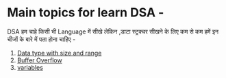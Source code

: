 # Main topics for learn DSA -
  DSA हम चाहे किसी भी Language में सीखे लेकिन ,डाटा स्ट्रक्चर सीखने के लिए कम से कम हमें इन चीजों के बारे में पता होना चाहिए -

1. [Data type with size and range](https://hindimetutorials.com/data-types-in-c-programming/)
2. [Buffer Overflow ](https://ehindistudy.com/2019/03/23/buffer-overflow-hindi/)
3. [variables](https://hindimetutorials.com/variables-in-c-programming/)